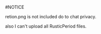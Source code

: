 #NOTICE

retion.png is not included do to chat privacy.

also I can't upload all RusticPeriod files.